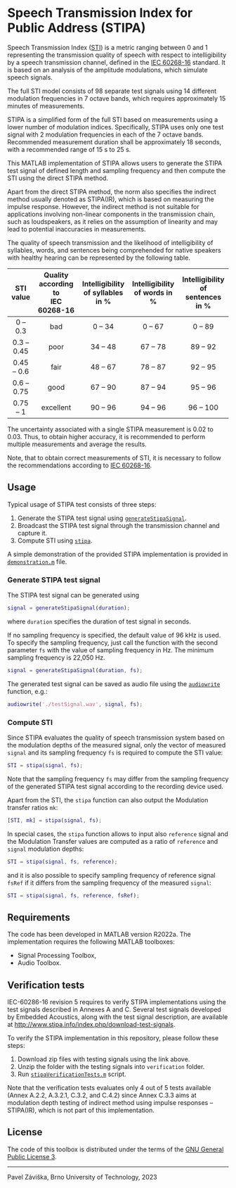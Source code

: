 # Speech Transmission Index for Public Address (STIPA)

Speech Transmission Index ([STI](https://en.wikipedia.org/wiki/Speech_transmission_index))
is a metric ranging between 0 and 1 representing the transmission quality of speech with respect to intelligibility by a speech transmission channel, defined in the [IEC&nbsp;60268-16](https://webstore.iec.ch/publication/26771) standard.
It is based on an analysis of the amplitude modulations, which simulate speech signals.

The full STI model consists of 98 separate test signals using 14 different modulation frequencies in 7 octave bands, which requires approximately 15 minutes of measurements.

STIPA is a simplified form of the full STI based on measurements using a lower number of modulation indices.
Specifically, STIPA uses only one test signal with 2 modulation frequencies in each of the 7 octave bands.
Recommended measurement duration shall be approximately 18 seconds, with a recommended range of 15 s to 25 s.

This MATLAB implementation of STIPA allows users to generate the STIPA test signal of defined length and sampling frequency and then compute the STI using the direct STIPA method. 

Apart from the direct STIPA method, the norm also specifies the indirect method usually denoted as STIPA(IR), which is based on measuring the impulse response.
However, the indirect method is not suitable for applications involving non-linear components in the transmission chain, such as loudspeakers, as it relies on the assumption of linearity and may lead to potential inaccuracies in measurements.

The quality of speech transmission and the likelihood of intelligibility of syllables, words, and sentences being comprehended for native speakers with healthy hearing can be represented by the following table.

| STI value | Quality according to<br>IEC 60268-16 | Intelligibility<br>of syllables in % | Intelligibility<br>of words in % | Intelligibility<br>of sentences in % |
|:----------------:|:---------:|:-------------:|:-------------:|:--------------:|
| 0 &ndash; 0.3    | bad       | 0 &ndash; 34  | 0 &ndash; 67  | 0 &ndash; 89   |
| 0.3 &ndash; 0.45 | poor      | 34 &ndash; 48 | 67 &ndash; 78 | 89 &ndash; 92  |
| 0.45 &ndash; 0.6 | fair      | 48 &ndash; 67 | 78 &ndash; 87 | 92 &ndash; 95  |
| 0.6 &ndash; 0.75 | good      | 67 &ndash; 90 | 87 &ndash; 94 | 95 &ndash; 96  |
| 0.75 &ndash; 1   | excellent | 90 &ndash; 96 | 94 &ndash; 96 | 96 &ndash; 100 |

The uncertainty associated with a single STIPA measurement is 0.02 to 0.03.
Thus, to obtain higher accuracy, it is recommended to perform multiple measurements and average the results.

Note, that to obtain correct measurements of STI, it is necessary to follow the recommendations according to [IEC&nbsp;60268-16](https://webstore.iec.ch/publication/26771).

## Usage

Typical usage of STIPA test consists of three steps:
1. Generate the STIPA test signal using [`generateStipaSignal`](https://github.com/zawi01/stipa/blob/master/generateStipaSignal.m).
2. Broadcast the STIPA test signal through the transmission channel and capture it.
3. Compute STI using [`stipa`](https://github.com/zawi01/stipa/blob/master/stipa.m).

A simple demonstration of the provided STIPA implementation is provided in [`demonstration.m`](https://github.com/zawi01/stipa/blob/master/demonstration.m) file.

### Generate STIPA test signal

The STIPA test signal can be generated using

```matlab
signal = generateStipaSignal(duration);
```
where `duration` specifies the duration of test signal in seconds. 

If no sampling frequency is specified, the default value of 96&nbsp;kHz is used.
To specify the sampling frequency, just call the function with the second parameter `fs` with the value of sampling frequency in Hz.
The minimum sampling frequency is 22,050&nbsp;Hz.

```matlab
signal = generateStipaSignal(duration, fs);
```

The generated test signal can be saved as audio file using the 
[`audiowrite`](https://www.mathworks.com/help/matlab/ref/audiowrite.html)
function, e.g.:

```matlab
audiowrite('./testSignal.wav', signal, fs);
```

### Compute STI

Since STIPA evaluates the quality of speech transmission system based on the modulation depths of the measured signal, only the vector of measured `signal` and its sampling frequency `fs` is required to compute the STI value:

```matlab
STI = stipa(signal, fs);
```

Note that the sampling frequency `fs` may differ from the sampling frequency of the generated STIPA test signal according to the recording device used.

Apart from the STI, the `stipa` function can also output the Modulation transfer ratios `mk`:

```matlab
[STI, mk] = stipa(signal, fs);
```

In special cases, the `stipa` function allows to input also `reference` signal and the Modulation Transfer values are computed as a ratio of `reference` and `signal` modulation depths:

```matlab
STI = stipa(signal, fs, reference);
```

and it is also possible to specify sampling frequency of reference signal `fsRef` if it differs from the sampling frequency of the measured `signal`:

```matlab
STI = stipa(signal, fs, reference, fsRef);
```

## Requirements

The code has been developed in MATLAB version R2022a. The implementation requires the following MATLAB toolboxes:
- Signal Processing Toolbox,
- Audio Toolbox.

## Verification tests
IEC-60286-16 revision 5 requires to verify STIPA implementations using the test signals described in Annexes A and C. 
Several test signals developed by Embedded Acoustics, along with the test signal description, are available at http://www.stipa.info/index.php/download-test-signals.

To verify the STIPA implementation in this repository, please follow these steps:
1. Download zip files with testing signals using the link above.
2. Unzip the folder with the testing signals into `verification` folder.
3. Run [`stipaVerificationTests.m`](https://github.com/zawi01/stipa/blob/master/stipaVerificationTests.m) script.

Note that the verification tests evaluates only 4 out of 5 tests available (Annex A.2.2, A.3.2.1, C.3.2, and C.4.2) since Annex C.3.3 aims at modulation depth testing of indirect method using impulse responses &ndash; STIPA(IR), which is not part of this implementation.

## License

The code of this toolbox is distributed under the terms of the [GNU General Public License 3](https://github.com/zawi01/stipa/blob/master/LICENSE).

---
Pavel Záviška, Brno University of Technology, 2023
